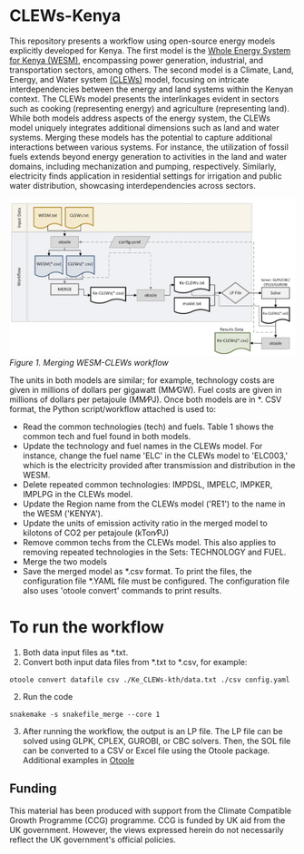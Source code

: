 # CLEWs-Kenya
This repository presents a workflow using open-source energy models explicitly developed for Kenya. The first model is the [Whole Energy System for Kenya (WESM)](https://github.com/ClimateCompatibleGrowth/osemosys_kenya), encompassing power generation, industrial, and transportation sectors, among others. The second model is a Climate, Land, Energy, and Water system [(CLEWs)](https://github.com/robertodawid/Kenya_Clews/tree/main) model, focusing on intricate interdependencies between the energy and land systems within the Kenyan context. The CLEWs model presents the interlinkages evident in sectors such as cooking (representing energy) and agriculture (representing land). While both models address aspects of the energy system, the CLEWs model uniquely integrates additional dimensions such as land and water systems.
Merging these models has the potential to capture additional interactions between various systems. For instance, the utilization of fossil fuels extends beyond energy generation to activities in the land and water domains, including mechanization and pumping, respectively. Similarly, electricity finds application in residential settings for irrigation and public water distribution, showcasing interdependencies across sectors.

![Workflow](./images/workflow.png)
*Figure 1. Merging WESM-CLEWs workflow*

The units in both models are similar; for example, technology costs are given in millions of dollars per gigawatt (MM⁄GW). Fuel costs are given in millions of dollars per petajoule (MM⁄PJ). Once both models are in *. CSV format, the Python script/workflow attached is used to:
* Read the common technologies (tech) and fuels. Table 1 shows the common tech and fuel found in both models. 
* Update the technology and fuel names in the CLEWs model. For instance, change the fuel name 'ELC' in the CLEWs model to 'ELC003,' which is the electricity provided after transmission and distribution in the WESM.
* Delete repeated common technologies: IMPDSL, IMPELC, IMPKER, IMPLPG in the CLEWs model.
* Update the Region name from the CLEWs model ('RE1') to the name in the WESM ('KENYA').
* Update the units of emission activity ratio in the merged model to kilotons of CO2 per petajoule (kTon⁄PJ)
* Remove common techs from the CLEWs model. This also applies to removing repeated technologies in the Sets: TECHNOLOGY and FUEL.
* Merge the two models
* Save the merged model as *.csv format.
To print the files, the configuration file *.YAML file must be configured. The configuration file also uses 'otoole convert' commands to print results.

# To run the workflow

1. Both data input files as *.txt.
2. Convert both input data files from *.txt to *.csv, for example:
```
otoole convert datafile csv ./Ke_CLEWs-kth/data.txt ./csv config.yaml
```
2. Run the code
```
snakemake -s snakefile_merge --core 1
```
3. After running the workflow, the output is an LP file. The LP file can be solved using GLPK, CPLEX, GUROBI, or CBC solvers. Then, the SOL file can be converted to a CSV or Excel file using the Otoole package. Additional examples in [Otoole](https://otoole.readthedocs.io/en/latest/examples.html)
## Funding
This material has been produced with support from the Climate Compatible Growth Programme (CCG) programme. CCG is funded by UK aid from the UK government. However, the views expressed herein do not necessarily reflect the UK government's official policies.
